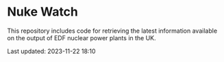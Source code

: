 # Nuke Watch

This repository includes code for retrieving the latest information available on the output of EDF nuclear power plants in the UK.

Last updated: 2023-11-22 18:10